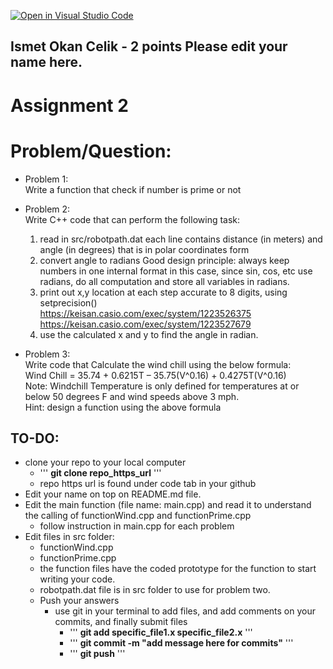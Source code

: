 [![Open in Visual Studio Code](https://classroom.github.com/assets/open-in-vscode-c66648af7eb3fe8bc4f294546bfd86ef473780cde1dea487d3c4ff354943c9ae.svg)](https://classroom.github.com/online_ide?assignment_repo_id=8462438&assignment_repo_type=AssignmentRepo)
## Ismet Okan Celik - 2 points Please edit your name here.

# Assignment 2


# Problem/Question:
- Problem 1: \
  Write a function that check if number is prime or not


- Problem 2: \
  Write C++ code that can perform the following task: 
  1) read in src/robotpath.dat
    each line contains distance (in meters) and angle (in degrees) that is in polar coordinates form
  2) convert angle to radians
   Good design principle: always keep numbers in one internal format
   in this case, since sin, cos, etc use radians, do all computation
   and store all variables in radians.
  3) print out x,y location at each step accurate to 8 digits, using setprecision()\
  https://keisan.casio.com/exec/system/1223526375 \
  https://keisan.casio.com/exec/system/1223527679
  4) use the calculated x and y to find the angle in radian.
  

- Problem 3: \
  Write code that Calculate the wind chill using the below formula: \
  Wind Chill = 35.74 + 0.6215T – 35.75(V^0.16) + 0.4275T(V^0.16) \
  Note: Windchill Temperature is only defined for temperatures at or below 50 degrees F and wind speeds above 3 mph. \
  Hint: design a function using the above formula


## TO-DO:
  - clone your repo to your local computer
    - ''' <b>git clone repo_https_url</b> '''
    - repo https url is found under code tab in your github
  - Edit your name on top on README.md file.
  - Edit the main function (file name: main.cpp) and read it to understand the calling of functionWind.cpp and functionPrime.cpp
    - follow instruction in main.cpp for each problem 
  - Edit files in src folder:
      - functionWind.cpp
      - functionPrime.cpp
      - the function files have the coded prototype for the function to start writing your code.
      - robotpath.dat file is in src folder to use for problem two. 
      - Push your answers
        - use git in your terminal to add files, and add comments on your commits, and finally submit files
          - ''' <b>git add specific_file1.x specific_file2.x</b> '''
          - ''' <b>git commit -m "add message here for commits"</b> '''
          - ''' <b>git push</b> ''' 


